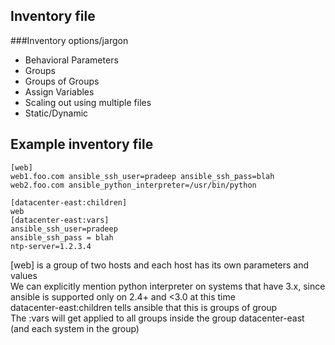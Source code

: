 ## Inventory file  

###Inventory options/jargon

 - Behavioral Parameters
 - Groups
 - Groups of Groups
 - Assign Variables
 - Scaling out using multiple files
 - Static/Dynamic
 
## Example inventory file

```
[web]
web1.foo.com ansible_ssh_user=pradeep ansible_ssh_pass=blah
web2.foo.com ansible_python_interpreter=/usr/bin/python

[datacenter-east:children]
web
[datacenter-east:vars]
ansible_ssh_user=pradeep
ansible_ssh_pass = blah
ntp-server=1.2.3.4
```  

[web] is a group of two hosts and each host has its own parameters and values  
We can explicitly mention python interpreter on systems that have 3.x, since ansible is supported only on 2.4+ and <3.0 at this time  
datacenter-east:children tells ansible that this is groups of group  
The :vars will get applied to all groups inside the group datacenter-east (and each system in the group)
